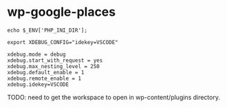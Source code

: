 # wp-google-places


```
echo $_ENV['PHP_INI_DIR'];
```

```
export XDEBUG_CONFIG="idekey=VSCODE"
```

```
xdebug.mode = debug
xdebug.start_with_request = yes
xdebug.max_nesting_level = 250 
xdebug.default_enable = 1
xdebug.remote_enable = 1
xdebug.idekey=VSCODE
```

TODO: need to get the workspace to open in wp-content/plugins directory.

